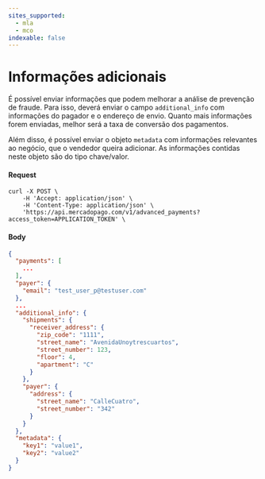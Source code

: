 ```yaml
---
sites_supported:
  - mla
  - mco
indexable: false
---
```


# Informações adicionais

É possível enviar informações que podem melhorar a análise de prevenção de fraude. Para isso, deverá enviar o campo `additional_info` com informações do pagador e o endereço de envio. Quanto mais informações forem enviadas, melhor será a taxa de conversão dos pagamentos.

Além disso, é possível enviar o objeto `metadata` com informações relevantes ao negócio, que o vendedor queira adicionar. As informações contidas neste objeto são do tipo chave/valor.

#### Request
```curl
curl -X POST \
    -H 'Accept: application/json' \
    -H 'Content-Type: application/json' \
    'https://api.mercadopago.com/v1/advanced_payments?access_token=APPLICATION_TOKEN' \
```

#### Body
```json
{
  "payments": [
    ...
  ],
  "payer": {
    "email": "test_user_p@testuser.com"
  },
  ...
  "additional_info": {
    "shipments": {
      "receiver_address": {
        "zip_code": "1111",
        "street_name": "AvenidaUnoytrescuartos",
        "street_number": 123,
        "floor": 4,
        "apartment": "C"
      }
    },
    "payer": {
      "address": {
        "street_name": "CalleCuatro",
        "street_number": "342"
      }
    }
  },
  "metadata": {
    "key1": "value1",
    "key2": "value2"
  }
}
```

